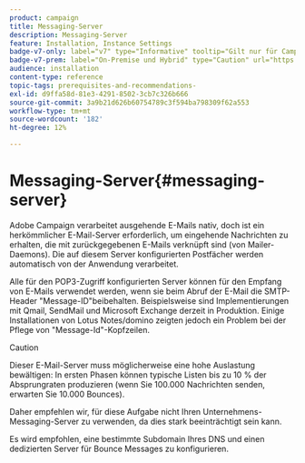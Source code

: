 ```yaml
---
product: campaign
title: Messaging-Server
description: Messaging-Server
feature: Installation, Instance Settings
badge-v7-only: label="v7" type="Informative" tooltip="Gilt nur für Campaign Classic v7"
badge-v7-prem: label="On-Premise und Hybrid" type="Caution" url="https://experienceleague.adobe.com/docs/campaign-classic/using/installing-campaign-classic/architecture-and-hosting-models/hosting-models-lp/hosting-models.html?lang=de" tooltip="Gilt nur für Hybrid- und On-Premise-Bereitstellungen"
audience: installation
content-type: reference
topic-tags: prerequisites-and-recommendations-
exl-id: d9ffa58d-81e3-4291-8502-3cb7c326b666
source-git-commit: 3a9b21d626b60754789c3f594ba798309f62a553
workflow-type: tm+mt
source-wordcount: '182'
ht-degree: 12%

---
```


# Messaging-Server{#messaging-server}



Adobe Campaign verarbeitet ausgehende E-Mails nativ, doch ist ein herkömmlicher E-Mail-Server erforderlich, um eingehende Nachrichten zu erhalten, die mit zurückgegebenen E-Mails verknüpft sind (von Mailer-Daemons). Die auf diesem Server konfigurierten Postfächer werden automatisch von der Anwendung verarbeitet.

Alle für den POP3-Zugriff konfigurierten Server können für den Empfang von E-Mails verwendet werden, wenn sie beim Abruf der E-Mail die SMTP-Header &quot;Message-ID&quot;beibehalten. Beispielsweise sind Implementierungen mit Qmail, SendMail und Microsoft Exchange derzeit in Produktion. Einige Installationen von Lotus Notes/domino zeigten jedoch ein Problem bei der Pflege von &quot;Message-Id&quot;-Kopfzeilen.

>[!CAUTION]
>
>Dieser E-Mail-Server muss möglicherweise eine hohe Auslastung bewältigen: In ersten Phasen können typische Listen bis zu 10 % der Absprungraten produzieren (wenn Sie 100.000 Nachrichten senden, erwarten Sie 10.000 Bounces).
>
>Daher empfehlen wir, für diese Aufgabe nicht Ihren Unternehmens-Messaging-Server zu verwenden, da dies stark beeinträchtigt sein kann.
>
>Es wird empfohlen, eine bestimmte Subdomain Ihres DNS und einen dedizierten Server für Bounce Messages zu konfigurieren.
